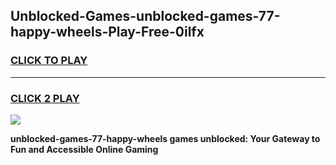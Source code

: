 
## Unblocked-Games-unblocked-games-77-happy-wheels-Play-Free-0ilfx
<h3>
<a href="https://premium76.site?title=unblocked-games-77-happy-wheels&ref=20A">CLICK TO PLAY</a></h3>
<hr>

<h3>
<a href="https://premium76.site?title=unblocked-games-77-happy-wheels&ref=20A">CLICK 2 PLAY</a>
  
</h3>

<a href="https://premium76.site?title=unblocked-games-77-happy-wheels&ref=20A"><img src="https://clearcache.store/games.png"></a>


**unblocked-games-77-happy-wheels games unblocked: Your Gateway to Fun and Accessible Online Gaming**
